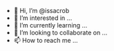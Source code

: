 - 👋 Hi, I’m @issacrob
- 👀 I’m interested in ...
- 🌱 I’m currently learning ...
- 💞️ I’m looking to collaborate on ...
- 📫 How to reach me ...

<!---
issacrob/issacrob is a ✨ special ✨ repository because its `README.md` (this file) appears on your GitHub profile.
You can click the Preview link to take a look at your changes.
--->
